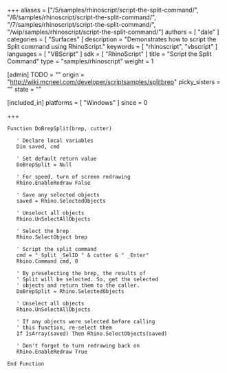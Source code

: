 +++
aliases = ["/5/samples/rhinoscript/script-the-split-command/", "/6/samples/rhinoscript/script-the-split-command/", "/7/samples/rhinoscript/script-the-split-command/", "/wip/samples/rhinoscript/script-the-split-command/"]
authors = [ "dale" ]
categories = [ "Surfaces" ]
description = "Demonstrates how to script the Split command using RhinoScript."
keywords = [ "rhinoscript", "vbscript" ]
languages = [ "VBScript" ]
sdk = [ "RhinoScript" ]
title = "Script the Split Command"
type = "samples/rhinoscript"
weight = 1

[admin]
TODO = ""
origin = "http://wiki.mcneel.com/developer/scriptsamples/splitbrep"
picky_sisters = ""
state = ""

[included_in]
platforms = [ "Windows" ]
since = 0

+++

```vbnet
Function DoBrepSplit(brep, cutter)

   ' Declare local variables
   Dim saved, cmd

   ' Set default return value  
   DoBrepSplit = Null

   ' For speed, turn of screen redrawing
   Rhino.EnableRedraw False

   ' Save any selected objects
   saved = Rhino.SelectedObjects

   ' Unselect all objects
   Rhino.UnSelectAllObjects

   ' Select the brep
   Rhino.SelectObject brep

   ' Script the split command
   cmd = "_Split _SelID " & cutter & " _Enter"
   Rhino.Command cmd, 0

   ' By preselecting the brep, the results of
   ' Split will be selected. So, get the selected
   ' objects and return them to the caller.
   DoBrepSplit = Rhino.SelectedObjects

   ' Unselect all objects
   Rhino.UnSelectAllObjects

   ' If any objects were selected before calling
   ' this function, re-select them
   If IsArray(saved) Then Rhino.SelectObjects(saved)

   ' Don't forget to turn redrawing back on
   Rhino.EnableRedraw True

End Function
```
